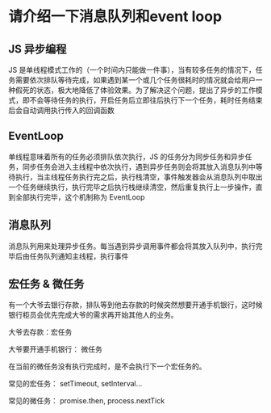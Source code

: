 # 请介绍一下消息队列和event loop

##  JS 异步编程

JS 是单线程模式工作的（一个时间内只能做一件事），当有较多任务的情况下，任务需要依次排队等待完成，如果遇到某一个或几个任务很耗时的情况就会给用户一种假死的状态，极大地降低了体验效果。为了解决这个问题，提出了异步的工作模式，即不会等待任务的执行，开启任务后立即往后执行下一个任务，耗时任务结束后会自动调用执行传入的回调函数

## EventLoop

单线程意味着所有的任务必须排队依次执行，JS 的任务分为同步任务和异步任务，同步任务会进入主线程中依次执行，遇到异步任务则会将其放入消息队列中等待执行，当主线程任务执行完之后，执行栈清空，事件触发器会从消息队列中取出一个任务继续执行，执行完毕之后执行栈继续清空，然后重复执行上一步操作，直到全部执行完毕，这个机制称为 EventLoop

## 消息队列

消息队列用来处理异步任务。每当遇到异步调用事件都会将其放入队列中，执行完毕后由任务队列通知主线程，执行事件

## 宏任务 & 微任务

有一个大爷去银行存款，排队等到他去存款的时候突然想要开通手机银行，这时候银行柜员会优先完成大爷的需求再开始其他人的业务。

大爷去存款：宏任务

大爷要开通手机银行： 微任务

在当前的微任务没有执行完成时，是不会执行下一个宏任务的。

常见的宏任务： setTimeout, setInterval…

常见的微任务： promise.then, process.nextTick